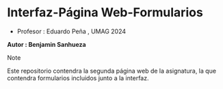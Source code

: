 # Interfaz-Página Web-Formularios

- Profesor : Eduardo Peña , UMAG 2024

**Autor : Benjamin Sanhueza**

> [!note]
> Este repositorio contendra la segunda página web de la asignatura, la que contendra formularios incluidos junto a la interfaz.



